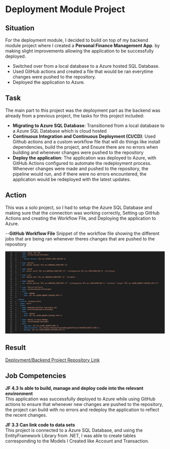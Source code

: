 # Deployment Module Project

## Situation

For the deployment module, I decided to build on top of my backend module project where I created a <strong>Personal Finance Management App</strong>. by making slight improvements allowing the application to be successfully deployed.

<ul>
    <li>Switched over from a local database to a Azure hosted SQL Database.</li> 
    <li>Used GitHub actions and created a file that would be ran everytime changes were pushed to the repository.</li>
    <li>Deployed the application to Azure.</li>
</ul>

## Task

The main part to this project was the deployment part as the backend was already from a previous project, the tasks for this project included:

<ul>
    <li><strong>Migrating to Azure SQL Database</strong>: Transitioned from a local database to a Azure SQL Database which is cloud hosted </li>
    <li><strong>Continuous Integration and Continuous Deployment (CI/CD)</strong>: Used Github actions and a custom workflow file that will do things like install dependencies, build the project, and Ensure there are no errors when building and whenever changes were pushed to the repository</li>
    <li><strong>Deploy the application</strong>: The application was deployed to Azure, with GitHub Actions configured to automate the redeployment process. Whenever changes were made and pushed to the repository, the pipeline would run, and if there were no errors encountered, the application would be redeployed with the latest updates.
    </li>
</ul>

## Action

This was a solo project, so I had to setup the Azure SQL Database and making sure that the connection was working correctly, Setting up GitHub Actions and creating the Workflow File, and Deploying the application to Azure.

<p> --<strong>GitHub Workflow File</strong> Snippet of the workflow file showing the different jobs that are being ran whenever theres changes that are pushed to the repository </p>
<img src="../DeploymentProject/ImagesDP/GHWorkFlowFile.png" alt="GitHub Workflow screenshot" />

## Result

<a href = "https://github.com/andrewozo/PersonalFinanceManagementProject">Deployment/Backend Project Repository Link</a>

## Job Competencies

<p><strong>JF 4.3 Is able to build, manage and deploy code into the relevant environment</strong><br>
This application was successfully deployed to Azure while using GitHub actions to ensure that whenever new changes are pushed to the repository, the project can build with no errors and redeploy the application to reflect the recent changes.
</p>

<p><strong>JF 3.3 Can link code to data sets</strong><br>
This project is connected to a Azure SQL Database, and using the EntityFramework Library from .NET, I was able to create tables corresponding to the Models I Created like Account and Transaction.
</p>
